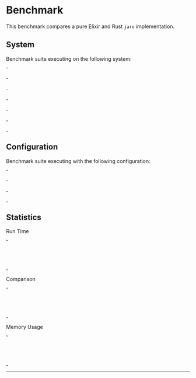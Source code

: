 # Benchmark

This benchmark compares a pure Elixir and Rust `jaro` implementation.

## System

Benchmark suite executing on the following system:

<table style="width: 1%">
  <tr>
    <th style="width: 1%; white-space: nowrap">Operating System</th>
    <td>macOS</td>
  </tr><tr>
    <th style="white-space: nowrap">CPU Information</th>
    <td style="white-space: nowrap">Intel(R) Core(TM) i5-3230M CPU @ 2.60GHz</td>
  </tr><tr>
    <th style="white-space: nowrap">Number of Available Cores</th>
    <td style="white-space: nowrap">4</td>
  </tr><tr>
    <th style="white-space: nowrap">Available Memory</th>
    <td style="white-space: nowrap">8 GB</td>
  </tr><tr>
    <th style="white-space: nowrap">Elixir Version</th>
    <td style="white-space: nowrap">1.10.3</td>
  </tr><tr>
    <th style="white-space: nowrap">Erlang Version</th>
    <td style="white-space: nowrap">22.3.2</td>
  </tr>
</table>

## Configuration

Benchmark suite executing with the following configuration:

<table style="width: 1%">
  <tr>
    <th style="width: 1%">:time</th>
    <td style="white-space: nowrap">10 s</td>
  </tr><tr>
    <th>:parallel</th>
    <td style="white-space: nowrap">1</td>
  </tr><tr>
    <th>:warmup</th>
    <td style="white-space: nowrap">2 s</td>
  </tr>
</table>

## Statistics

Run Time
<table style="width: 1%">
  <tr>
    <th>Name</th>
    <th style="text-align: right">IPS</th>
    <th style="text-align: right">Average</th>
    <th style="text-align: right">Devitation</th>
    <th style="text-align: right">Median</th>
    <th style="text-align: right">99th&nbsp;%</th>
  </tr>
  <tr>
    <td style="white-space: nowrap">strsim jaro</td>
    <td style="white-space: nowrap; text-align: right">627.64 K</td>
    <td style="white-space: nowrap; text-align: right">1.59 μs</td>
    <td style="white-space: nowrap; text-align: right">±2752.03%</td>
    <td style="white-space: nowrap; text-align: right">1 μs</td>
    <td style="white-space: nowrap; text-align: right">3 μs</td>
  </tr>
  <tr>
    <td style="white-space: nowrap">elixir jaro</td>
    <td style="white-space: nowrap; text-align: right">179.50 K</td>
    <td style="white-space: nowrap; text-align: right">5.57 μs</td>
    <td style="white-space: nowrap; text-align: right">±1329.75%</td>
    <td style="white-space: nowrap; text-align: right">4 μs</td>
    <td style="white-space: nowrap; text-align: right">14 μs</td>
  </tr>
</table>
Comparison
<table style="width: 1%">
  <tr>
    <th>Name</th>
    <th style="text-align: right">IPS</th>
    <th style="text-align: right">Slower</th>
  <tr>
    <td style="white-space: nowrap">strsim jaro</td>
    <td style="white-space: nowrap;text-align: right">627.64 K</td>
    <td>&nbsp;</td>
  </tr>
  <tr>
    <td style="white-space: nowrap">elixir jaro</td>
    <td style="white-space: nowrap; text-align: right">179.50 K</td>
    <td style="white-space: nowrap; text-align: right">3.5x</td>
  </tr>
</table>
Memory Usage
<table style="width: 1%">
  <tr>
    <th>Name</th>
    <th style="text-align: right">Memory</th>
      <th style="text-align: right">Factor</th>
  </tr>
  <tr>
    <td style="white-space: nowrap">strsim jaro</td>
    <td style="white-space: nowrap">0.0391 KB</td>
      <td>&nbsp;</td>
  </tr>
  <tr>
    <td style="white-space: nowrap">elixir jaro</td>
    <td style="white-space: nowrap">2.20 KB</td>
    <td>56.4x</td>
  </tr>
</table>
<hr/>
